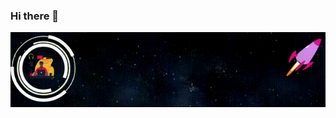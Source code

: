 ### Hi there 👋

[<img src="https://github.com/baradraja/baradraja/blob/14f35e2db3de187c16abe1f12397f64ae385bd74/github_head%2000_00_00-00_00_30.gif" alt="" title="Raja Barad Intro"/>](https://rajabarad.com/)


